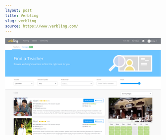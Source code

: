 ```yaml
---
layout: post
title: Verbling
slug: verbling
source: https://www.verbling.com/
---
```


<img src="/screenshots/verbling.png" alt="Verbling">